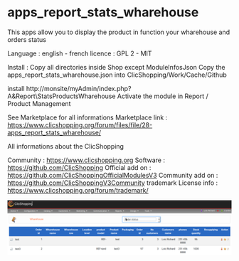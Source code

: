 # apps_report_stats_wharehouse

This apps allow you to display the product in function your wharehouse and orders status

Language : english - french
licence  : GPL 2 - MIT

Install :
Copy all directories inside Shop except ModuleInfosJson
Copy the apps_report_stats_wharehouse.json into ClicShopping/Work/Cache/Github

install 
http://monsite/myAdmin/index.php?A&Report\StatsProductsWharehouse
Activate the module in Report / Product Management


See Marketplace for all informations
Marketplace link : https://www.clicshopping.org/forum/files/file/28-apps_report_stats_wharehouse/

 All informations about the ClicShopping

Community : https://www.clicshopping.org
Software : https://github.com/ClicShopping
Official add on : https://github.com/ClicShoppingOfficialModulesV3
Community add on : https://github.com/ClicShoppingV3Community
trademark License info : https://www.clicshopping.org/forum/trademark/ 


![wharehouse](https://github.com/ClicShoppingOfficialModulesV3/apps_report_stats_wharehouse/blob/master/ModuleInfosJson/wharehouse.png)


